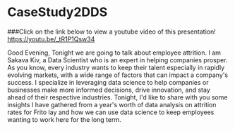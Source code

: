 # CaseStudy2DDS


###Click on the link below to view a youtube video of this presentation!
https://youtu.be/_tR1P1Qsw34

Good Evening,
Tonight we are going to talk about employee attrition. I am Sakava Kiv, a Data Scientist who is an expert in helping companies prosper. As you know, every industry wants to keep their talent especially in rapidly evolving markets, with a wide range of factors that can impact a company's success. I specialize in leveraging data science to help companies or businesses make more informed decisions, drive innovation, and stay ahead of their respective industries. Tonight, I'd like to share with you some insights I have gathered from a year's worth of data analysis on attrition rates for Frito lay and how we can use data science to keep employees wanting to work here for the long term.
